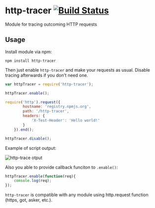 # http-tracer [![Build Status](https://travis-ci.org/frux/http-tracer.svg?branch=master)](https://travis-ci.org/frux/http-tracer)
Module for tracing outcoming HTTP requests

## Usage
Install module via npm:

``npm install http-tracer``

Then just enable ``http-tracer`` and make your requests as usual. Disable tracing afterwards if you don't need one.

```js
var httpTracer = require('http-tracer');

httpTracer.enable();

require('http').request({
        hostname: 'registry.npmjs.org',
        path: '/http-tracer',
        headers: {
            'X-Test-Header': 'Hello world!'
        }
    }).end();

httpTracer.disable();
```

Example of script output:

![http-trace otput](https://habrastorage.org/files/77b/a89/4f8/77ba894f8910455fafe451ee5d48c4d0.png)

Also you able to provide callback funciton to ``.enable()``:

```js
httpTracer.enable(function(req){
	console.log(req);
});
```

``http-tracer`` is compatible with any module using http.request function (https, got, asker, etc.).
